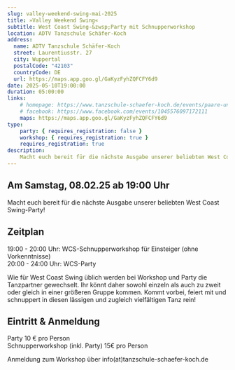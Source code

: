```yaml
---
slug: valley-weekend-swing-mai-2025
title: »Valley Weekend Swing«
subtitle: West Coast Swing-&zwsp;Party mit Schnupperworkshop
location: ADTV Tanzschule Schäfer-Koch
address:
  name: ADTV Tanzschule Schäfer-Koch
  street: Laurentiusstr. 27
  city: Wuppertal
  postalCode: "42103"
  countryCode: DE
  url: https://maps.app.goo.gl/GaKyzFyhZQFCFY6d9
date: 2025-05-10T19:00:00
duration: 05:00:00
links:
    # homepage: https://www.tanzschule-schaefer-koch.de/events/paare-und-singles/events-erwachsene-detail?tx_calendarize_calendar%5Baction%5D=detail&tx_calendarize_calendar%5Bcontroller%5D=Calendar&tx_calendarize_calendar%5Bindex%5D=74987&cHash=ed5060cf8079f17a2faf20eedea9626f
    # facebook: https://www.facebook.com/events/1045576097172111
    maps: https://maps.app.goo.gl/GaKyzFyhZQFCFY6d9
type:
    party: { requires_registration: false }
    workshop: { requires_registration: true }
    requires_registration: true
description:
    Macht euch bereit für die nächste Ausgabe unserer beliebten West Coast Swing-Party!
---
```


## Am Samstag, 08.02.25 ab 19:00 Uhr

Macht euch bereit für die nächste Ausgabe unserer beliebten West Coast Swing-Party!

## Zeitplan

19:00 - 20:00 Uhr: WCS-Schnupperworkshop für Einsteiger (ohne Vorkenntnisse)<br>
20:00 - 24:00 Uhr: WCS-Party

Wie für West Coast Swing üblich werden bei Workshop und Party die Tanzpartner gewechselt. Ihr könnt daher sowohl einzeln als auch zu zweit oder gleich in einer größeren Gruppe kommen. Kommt vorbei, feiert mit und schnuppert in diesen lässigen und zugleich vielfältigen Tanz rein!

## Eintritt & Anmeldung

Party 10 € pro Person<br>
Schnupperworkshop (inkl. Party) 15€ pro Person<br>

Anmeldung zum Workshop über info(at)tanzschule-schaefer-koch.de

